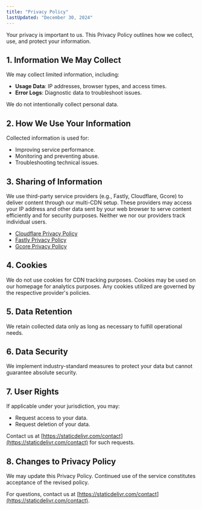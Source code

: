 ```yaml
---
title: "Privacy Policy"
lastUpdated: "December 30, 2024"
---
```


Your privacy is important to us. This Privacy Policy outlines how we collect, use, and protect your information.

## 1. Information We May Collect

We may collect limited information, including:

- **Usage Data**: IP addresses, browser types, and access times.
- **Error Logs**: Diagnostic data to troubleshoot issues.

We do not intentionally collect personal data.

## 2. How We Use Your Information

Collected information is used for:

- Improving service performance.
- Monitoring and preventing abuse.
- Troubleshooting technical issues.

## 3. Sharing of Information

We use third-party service providers (e.g., Fastly, Cloudflare, Gcore) to deliver content through our multi-CDN setup. These providers may access your IP address and other data sent by your web browser to serve content efficiently and for security purposes. Neither we nor our providers track individual users.

- [Cloudflare Privacy Policy](https://www.cloudflare.com/privacypolicy/)
- [Fastly Privacy Policy](https://www.fastly.com/privacy)
- [Gcore Privacy Policy](https://gcore.com/legal/)

## 4. Cookies

We do not use cookies for CDN tracking purposes. Cookies may be used on our homepage for analytics purposes. Any cookies utilized are governed by the respective provider's policies.

## 5. Data Retention

We retain collected data only as long as necessary to fulfill operational needs.

## 6. Data Security

We implement industry-standard measures to protect your data but cannot guarantee absolute security.

## 7. User Rights

If applicable under your jurisdiction, you may:

- Request access to your data.
- Request deletion of your data.

Contact us at [https://staticdelivr.com/contact](https://staticdelivr.com/contact) for such requests.

## 8. Changes to Privacy Policy

We may update this Privacy Policy. Continued use of the service constitutes acceptance of the revised policy.

For questions, contact us at [https://staticdelivr.com/contact](https://staticdelivr.com/contact).